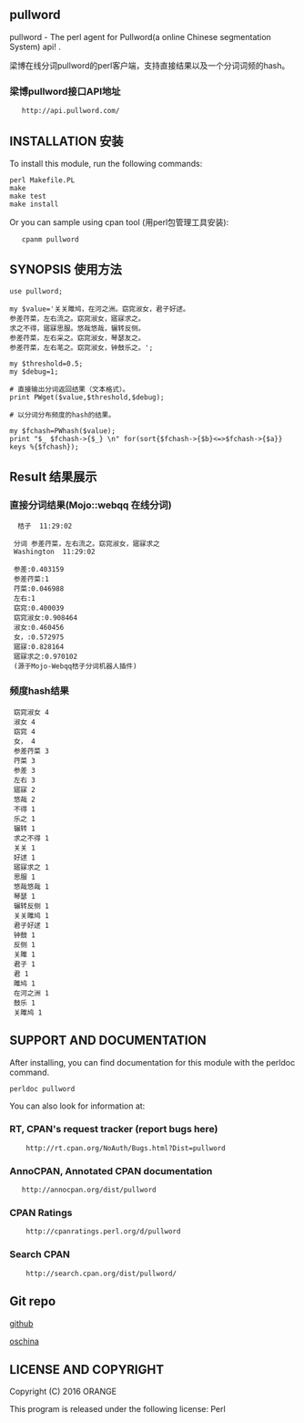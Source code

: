 ## pullword

 pullword - The perl agent for Pullword(a online Chinese segmentation System) api! .

  梁博在线分词pullword的perl客户端，支持直接结果以及一个分词词频的hash。

### 梁博pullword接口API地址

       http://api.pullword.com/ 


## INSTALLATION 安装

To install this module, run the following commands:

	perl Makefile.PL
	make
	make test
	make install
 Or you can sample using cpan tool (用perl包管理工具安装):
   
       cpanm pullword

## SYNOPSIS 使用方法
 
    use pullword;
 
    my $value='关关雎鸠，在河之洲。窈窕淑女，君子好逑。
    参差荇菜，左右流之。窈窕淑女，寤寐求之。
    求之不得，寤寐思服。悠哉悠哉，辗转反侧。
    参差荇菜，左右采之。窈窕淑女，琴瑟友之。
    参差荇菜，左右芼之。窈窕淑女，钟鼓乐之。';
    
    my $threshold=0.5;
    my $debug=1;
    
    # 直接输出分词返回结果（文本格式）。
    print PWget($value,$threshold,$debug);
 
    # 以分词分布频度的hash的结果。

    my $fchash=PWhash($value);    
    print "$_ $fchash->{$_} \n" for(sort{$fchash->{$b}<=>$fchash->{$a}} keys %{$fchash});

## Result 结果展示

### 直接分词结果(Mojo::webqq 在线分词)

      桔子  11:29:02  
     
     分词 参差荇菜，左右流之。窈窕淑女，寤寐求之
     Washington  11:29:02
     
     参差:0.403159
     参差荇菜:1
     荇菜:0.046988
     左右:1
     窈窕:0.400039
     窈窕淑女:0.908464
     淑女:0.460456
     女，:0.572975
     寤寐:0.828164
     寤寐求之:0.970102
     (源于Mojo-Webqq桔子分词机器人插件)


### 频度hash结果   

     窈窕淑女 4
     淑女 4
     窈窕 4
     女， 4
     参差荇菜 3
     荇菜 3
     参差 3
     左右 3
     寤寐 2
     悠哉 2
     不得 1
     乐之 1
     辗转 1
     求之不得 1
     关关 1
     好逑 1
     寤寐求之 1
     思服 1
     悠哉悠哉 1
     琴瑟 1
     辗转反侧 1
     关关雎鸠 1
     君子好逑 1
     钟鼓 1
     反侧 1
     关雎 1
     君子 1
     君 1
     雎鸠 1
     在河之洲 1
     鼓乐 1
     关雎鸠 1

## SUPPORT AND DOCUMENTATION

After installing, you can find documentation for this module with the
perldoc command.

    perldoc pullword

You can also look for information at:

### RT, CPAN's request tracker (report bugs here)

        http://rt.cpan.org/NoAuth/Bugs.html?Dist=pullword

### AnnoCPAN, Annotated CPAN documentation
 
       http://annocpan.org/dist/pullword

### CPAN Ratings
        http://cpanratings.perl.org/d/pullword

### Search CPAN
        http://search.cpan.org/dist/pullword/
## Git repo

[github](https://github.com/bollwarm/pullword.git)

[oschina](https://gitee.com/ijz/pullword.git)

## LICENSE AND COPYRIGHT

Copyright (C) 2016 ORANGE

This program is released under the following license: Perl

